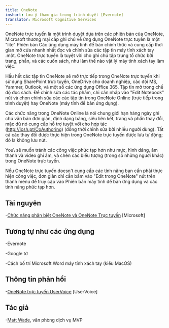 ```yaml
---
title: OneNote
inshort: Lưu ý tham gia trong trình duyệt [Evernote]
translator: Microsoft Cognitive Services
---
```


OneNote trực tuyến là một trình duyệt dựa trên các phiên bản của OneNote, Microsoft
thương mại cấp ghi chú về ứng dụng OneNote trực tuyến là một \"lite\" Phiên bản
Các ứng dụng máy tính để bàn chính thức và cung cấp thời gian mở cửa nhanh nhất
đọc và chỉnh sửa các tập tin máy tính xách tay .một. OneNote trực tuyến là tuyệt vời cho
ghi chú tập trung tổ chức bởi trang, phần, và các cuốn sách, như
làm thế nào vật lý máy tính xách tay làm việc.

Hầu hết các tập tin OneNote sẽ mở trực tiếp trong OneNote trực tuyến khi sử dụng
SharePoint trực tuyến, OneDrive cho doanh nghiệp, các đội MS, Yammer, Outlook, và
một số các ứng dụng Office 365. Tập tin mở trong chế độ đọc sách. Để chỉnh sửa các
tác phẩm, chỉ cần nhấp vào \"Edit Notebook\" nút và chọn chỉnh sửa các
các tập tin trong OneNote Online (trực tiếp trong trình duyệt) hay OneNote (máy tính để bàn
ứng dụng).

Các chức năng trong OneNote Online là nói chung giới hạn hàng ngày
ghi chú văn bản đơn giản, định dạng bảng, siêu liên kết, trang và
phần thay đổi, mặc dù nó cung cấp hỗ trợ tuyệt vời cho
hợp tác (http://icsh.pt/CoAuthoring) (đồng thời chỉnh sửa bởi
nhiều người dùng). Tất cả các thay đổi được thực hiện trong OneNote trực tuyến được lưu
tự động; đó là không lưu nút.

You\ sẽ muốn tránh các công việc phức tạp hơn như mực, hình dáng, âm thanh và
video ghi âm, và chèn các biểu tượng (trong số những người khác) trong OneNote trực tuyến.

Nếu OneNote trực tuyến doesn\'t cung cấp các tính năng bạn cần phải thực hiện công việc,
đơn giản chỉ cần bấm vào \"Edit trong OneNote\" nút trên thanh menu để truy cập vào
Phiên bản máy tính để bàn ứng dụng và các tính năng phức tạp hơn.

Tài nguyên
---------

-[Chức năng phân biệt OneNote và OneNote
    Trực tuyến](https://support.office.com/en-us/article/Differences-between-using-a-notebook-in-the-browser-and-in-OneNote-a3d1fc13-ac74-456b-b391-b633a62aa83f)
    \[Microsoft\]

Tương tự như các ứng dụng
--------------------

-Evernote

-Google tờ

-Cách bố trí Microsoft Word máy tính xách tay (kiểu MacOS)

Thông tin phản hồi
---------

-[OneNote trực tuyến UserVoice](https://onenote.uservoice.com/forums/327183-onenote-online)
    \[UserVoice\]

Tác giả
---------

-[Matt Wade](https://www.linkedin.com/in/thatmattwade/), văn phòng dịch vụ MVP


